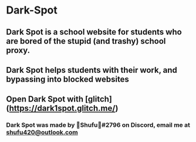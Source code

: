 # **Dark-Spot**
## Dark Spot is a school website for students who are bored of the stupid (and trashy) school proxy.
## Dark Spot helps students with their work, and bypassing into blocked websites
## Open Dark Spot with [glitch] (https://dark1spot.glitch.me/)
### Dark Spot was made by 🥀Shufu🥀#2796 on Discord, email me at shufu420@outlook.com
